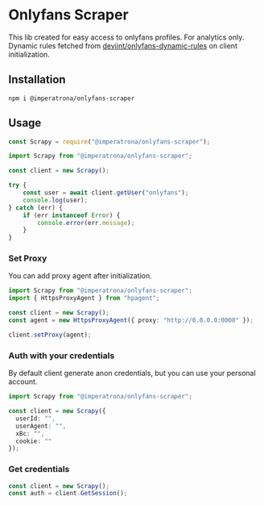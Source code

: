 # Onlyfans Scraper
This lib created for easy access to onlyfans profiles. For analytics only. Dynamic rules fetched from [deviint/onlyfans-dynamic-rules](https://github.com/deviint/onlyfans-dynamic-rules) on client initialization.


## Installation

```shell
npm i @imperatrona/onlyfans-scraper
```

## Usage

```typescript
const Scrapy = require("@imperatrona/onlyfans-scraper");
```

```typescript
import Scrapy from "@imperatrona/onlyfans-scraper";

const client = new Scrapy();

try {
	const user = await client.getUser("onlyfans");
	console.log(user);
} catch (err) {
	if (err instanceof Error) {
		console.error(err.message);
	}
}
```

### Set Proxy

You can add proxy agent after initialization.
```typescript
import Scrapy from "@imperatrona/onlyfans-scraper";
import { HttpsProxyAgent } from "hpagent";

const client = new Scrapy();
const agent = new HttpsProxyAgent({ proxy: "http://0.0.0.0:0000" });

client.setProxy(agent);
```

### Auth with your credentials

By default client generate anon credentials, but you can use your personal account. 

```typescript
import Scrapy from "@imperatrona/onlyfans-scraper";

const client = new Scrapy({
  userId: "",
  userAgent: "",
  xBc: "",
  cookie: ""
});
```

### Get credentials

```typescript
const client = new Scrapy();
const auth = client.GetSession();
```
